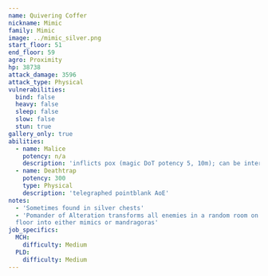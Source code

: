 ```yaml
---
name: Quivering Coffer
nickname: Mimic
family: Mimic
image: ../mimic_silver.png
start_floor: 51
end_floor: 59
agro: Proximity
hp: 38738
attack_damage: 3596
attack_type: Physical
vulnerabilities:
  bind: false
  heavy: false
  sleep: false
  slow: false
  stun: true
gallery_only: true
abilities:
  - name: Malice
    potency: n/a
    description: 'inflicts pox (magic DoT potency 5, 10m); can be interrupted'
  - name: Deathtrap
    potency: 300
    type: Physical
    description: 'telegraphed pointblank AoE'
notes:
  - 'Sometimes found in silver chests'
  - 'Pomander of Alteration transforms all enemies in a random room on the next
  floor into either mimics or mandragoras'
job_specifics:
  MCH:
    difficulty: Medium
  PLD:
    difficulty: Medium
---
```

